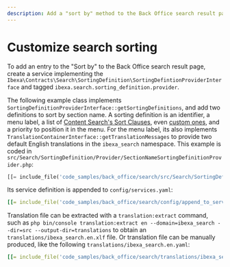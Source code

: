 ```yaml
---
description: Add a "sort by" method to the Back Office search result page.
---
```


# Customize search sorting

To add an entry to the "Sort by" to the Back Office search result page, create a service implementing the `Ibexa\Contracts\Search\SortingDefinition\SortingDefintionProviderInterface` and tagged `ibexa.search.sorting_definition.provider`.

The following example class implements `SortingDefinitionProviderInterface::getSortingDefinitions`, and add two definitions to sort by section name.
A sorting definition is an identifier, a menu label, a list of [Content Search's Sort Clauses](sort_clause_reference.md#sort-clauses), even [custom ones](create_custom_sort_clause.md), and a priority to position it in the menu.
For the menu label, its also implements `TranslationContainerInterface::getTranslationMessages` to provide two default English translations in the `ibexa_search` namespace.
This example is coded in `src/Search/SortingDefinition/Provider/SectionNameSortingDefinitionProvider.php`:
``` php hl_lines="22"
[[= include_file('code_samples/back_office/search/src/Search/SortingDefinition/Provider/SectionNameSortingDefinitionProvider.php') =]]
```

Its service definition is appended to `config/services.yaml`:
``` yaml hl_lines="5"
[[= include_file('code_samples/back_office/search/config/append_to_services.yaml') =]]
```

Translation file can be extracted with a `translation:extract` command, such as `php bin/console translation:extract en --domain=ibexa_search --dir=src --output-dir=translations` to obtain an `translations/ibexa_search.en.xlf` file.
Or translation file can be manually produced, like the following `translations/ibexa_search.en.yaml`:
``` yaml
[[= include_file('code_samples/back_office/search/translations/ibexa_search.en.yaml') =]]
```
